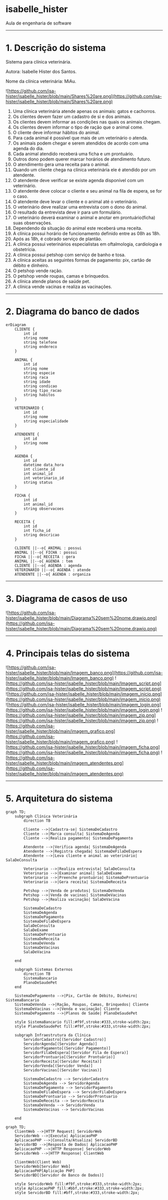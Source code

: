 # isabelle_hister
Aula de engenharia de software

---
# 1. Descrição do sistema

Sistema para clínica veterinária.

Autora: Isabelle Hister dos Santos.

Nome da clínica veterinária: MiAu.

![https://github.com/isa-hister/isabelle_hister/blob/main/Shares%20are.png](https://github.com/isa-hister/isabelle_hister/blob/main/Shares%20are.png)

1. Uma clínica veterinária atende apenas os animais: gatos e cachorros. 
2. Os clientes devem fazer um cadastro de si e dos animais. 
3. Os clientes devem informar as condições nas quais os animais chegam. 
4. Os clientes devem informar o tipo de ração que o animal come. 
5. O cliente deve informar hábitos do animal. 
6. Para cada animal é possível que mais de um veterinário o atenda. 
7. Os animais podem chegar e serem atendidos de acordo com uma agenda do dia. 
8. Cada animal atendido receberá uma ficha e um prontuário. 
9. Outros dono podem querer marcar horários de atendimento futuro. 
10. O atendimento gera uma receita para o animal. 
11. Quando um cliente chega na clínica veterinária ele é atendido por um atendente. 
12. O atendente deve verificar se existe agenda disponível com um veterinário. 
13. O atendente deve colocar o cliente e seu animal na fila de espera, se for o caso. 
14. O atendente deve levar o cliente e o animal até o veterinário. 
15. O veterinário deve realizar uma entrevista com o dono do animal. 
16. O resultado da entrevista deve ir para um formulário. 
17. O veterinário deverá examinar o animal e anotar em prontuário(ficha) suas observações. 
18. Dependendo da situação do animal este receberá uma receita.
19. A clínica possui horário de funcionamento definido entre as 08h as 18h.
20. Após as 18h, é cobrado serviço de plantão.
21. A clínica possui veterinários especialistas em oftalmologia, cardiologia e obstetrícia.
22. A clínica possui petshop com serviço de banho e tosa.
23. A clínica aceitas as seguintes formas de pagamento: pix, cartão de débito e dinheiro.
24. O petshop vende ração.
25. O petshop vende roupas, camas e brinquedos.
26. A clínica atende planos de saúde pet.
27. A clínica vende vacinas e realiza as vacinações.

---
# 2. Diagrama do banco de dados

```mermaid
erDiagram
    CLIENTE {
        int id
        string nome
        string telefone
        string endereco
    }

    ANIMAL {
        int id
        string nome
        string especie
        string raca
        string idade
        string condicao
        string tipo_racao
        string habitos
    }

    VETERINARIO {
        int id
        string nome
        string especialidade
    }

    ATENDENTE {
        int id
        string nome
    }

    AGENDA {
        int id
        datetime data_hora
        int cliente_id
        int animal_id
        int veterinario_id
        string status
    }

    FICHA {
        int id
        int animal_id
        string observacoes
    }

    RECEITA {
        int id
        int ficha_id
        string descricao
    }

    CLIENTE ||--o{ ANIMAL : possui
    ANIMAL ||--o{ FICHA : possui
    FICHA ||--o{ RECEITA : gera
    ANIMAL ||--o{ AGENDA : tem
    CLIENTE ||--o{ AGENDA : agenda
    VETERINARIO ||--o{ AGENDA : atende
    ATENDENTE ||--o{ AGENDA : organiza
```

---
# 3. Diagrama de casos de uso

![https://github.com/isa-hister/isabelle_hister/blob/main/Diagrama%20sem%20nome.drawio.png](https://github.com/isa-hister/isabelle_hister/blob/main/Diagrama%20sem%20nome.drawio.png)

---
# 4. Principais telas do sistema

![https://github.com/isa-hister/isabelle_hister/blob/main/Imagem_banco.png](https://github.com/isa-hister/isabelle_hister/blob/main/Imagem_banco.png) ![https://github.com/isa-hister/isabelle_hister/blob/main/Imagem_script.png](https://github.com/isa-hister/isabelle_hister/blob/main/Imagem_script.png)
![https://github.com/isa-hister/isabelle_hister/blob/main/imagem_inicio.png](https://github.com/isa-hister/isabelle_hister/blob/main/imagem_inicio.png) ![https://github.com/isa-hister/isabelle_hister/blob/main/imagem_login.png](https://github.com/isa-hister/isabelle_hister/blob/main/imagem_login.png)
![https://github.com/isa-hister/isabelle_hister/blob/main/imagem_zip.png](https://github.com/isa-hister/isabelle_hister/blob/main/imagem_zip.png) ![https://github.com/isa-hister/isabelle_hister/blob/main/imagem_grafico.png](https://github.com/isa-hister/isabelle_hister/blob/main/imagem_grafico.png)
![https://github.com/isa-hister/isabelle_hister/blob/main/imagem_ficha.png](https://github.com/isa-hister/isabelle_hister/blob/main/imagem_ficha.png) ![https://github.com/isa-hister/isabelle_hister/blob/main/imagem_atendentes.png](https://github.com/isa-hister/isabelle_hister/blob/main/imagem_atendentes.png)

---
# 5. Arquitetura do sistema


```mermaid
graph TD;
    subgraph Clínica Veterinária
        direction TB

        Cliente -->|Cadastra-se| SistemaDeCadastro
        Cliente -->|Marca consulta| SistemaDeAgenda
        Cliente -->|Realiza pagamento| SistemaDePagamento

        Atendente -->|Verifica agenda| SistemaDeAgenda
        Atendente -->|Registra chegada| SistemaDeFilaDeEspera
        Atendente -->|Leva cliente e animal ao veterinário| SalaDeConsulta

        Veterinario -->|Realiza entrevista| SalaDeConsulta
        Veterinario -->|Examinar animal| SalaDeExame
        Veterinario -->|Preenche prontuário| SistemaDeProntuario
        Veterinario -->|Gera receita| SistemaDeReceita

        Petshop -->|Venda de produtos| SistemaDeVenda
        Petshop -->|Venda de vacinas| SistemaDeVacinas
        Petshop -->|Realiza vacinação| SalaDeVacina

        SistemaDeCadastro
        SistemaDeAgenda
        SistemaDePagamento
        SistemaDeFilaDeEspera
        SalaDeConsulta
        SalaDeExame
        SistemaDeProntuario
        SistemaDeReceita
        SistemaDeVenda
        SistemaDeVacinas
        SalaDeVacina

    end

    subgraph Sistemas Externos
        direction TB
        SistemaBancario
        PlanoDeSaudePet
    end

    SistemaDePagamento -->|Pix, Cartão de Débito, Dinheiro| SistemaBancario
    SistemaDeVenda -->|Ração, Roupas, Camas, Brinquedos| Cliente
    SistemaDeVacinas -->|Venda e vacinação| Cliente
    SistemaDePagamento -->|Planos de Saúde| PlanoDeSaudePet

    style SistemaBancario fill:#f9f,stroke:#333,stroke-width:2px;
    style PlanoDeSaudePet fill:#f9f,stroke:#333,stroke-width:2px;

    subgraph Infraestrutura da Clínica
        ServidorCadastro[(Servidor Cadastro)]
        ServidorAgenda[(Servidor Agenda)]
        ServidorPagamento[(Servidor Pagamento)]
        ServidorFilaDeEspera[(Servidor Fila de Espera)]
        ServidorProntuario[(Servidor Prontuário)]
        ServidorReceita[(Servidor Receita)]
        ServidorVenda[(Servidor Venda)]
        ServidorVacinas[(Servidor Vacinas)]

        SistemaDeCadastro --> ServidorCadastro
        SistemaDeAgenda --> ServidorAgenda
        SistemaDePagamento --> ServidorPagamento
        SistemaDeFilaDeEspera --> ServidorFilaDeEspera
        SistemaDeProntuario --> ServidorProntuario
        SistemaDeReceita --> ServidorReceita
        SistemaDeVenda --> ServidorVenda
        SistemaDeVacinas --> ServidorVacinas

    end

```

```mermaid
graph TD;
    ClientWeb -->|HTTP Request| ServidorWeb
    ServidorWeb -->|Executa| AplicacaoPHP
    AplicacaoPHP -->|Consulta/Atualiza| ServidorBD
    ServidorBD -->|Resposta de Dados| AplicacaoPHP
    AplicacaoPHP -->|HTTP Response| ServidorWeb
    ServidorWeb -->|HTTP Response| ClientWeb

    ClientWeb(Client Web)
    ServidorWeb[Servidor Web]
    AplicacaoPHP[Aplicação PHP]
    ServidorBD[(Servidor de Banco de Dados)]
    
    style ServidorWeb fill:#f9f,stroke:#333,stroke-width:2px;
    style AplicacaoPHP fill:#bbf,stroke:#333,stroke-width:2px;
    style ServidorBD fill:#bff,stroke:#333,stroke-width:2px;

```
